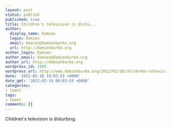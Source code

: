 ```yaml
---
layout: post
status: publish
published: true
title: Children's television is distu...
author:
  display_name: Damien
  login: Damien
  email: damien@damienburke.org
  url: http://damienburke.org
author_login: Damien
author_email: damien@damienburke.org
author_url: http://damienburke.org
wordpress_id: 2105
wordpress_url: http://www.damienburke.org/2012/02/18/childrens-television-is-distu/
date: '2012-02-18 19:03:53 +0000'
date_gmt: '2012-02-19 00:03:53 +0000'
categories:
- tweet
tags:
- tweet
comments: []
---
```

<p>Children's television is disturbing.</p>
